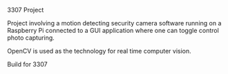 3307 Project

Project involving a motion detecting security camera software running on a Raspberry Pi connected to a GUI application where one can toggle control photo capturing.

OpenCV is used as the technology for real time computer vision.

Build for 3307
